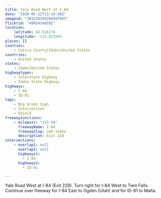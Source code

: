 ```yaml
---
title: Yale Road West at I-84
date: "2020-05-22T13:19:30Z"
imageid: "303228594266607993"
flickrid: "49954346592"
location:
    latitude: 42.516174
    longitude: -113.421565
places: []
counties:
    - Cassia County|Idaho|United States
countries:
    - United States
states:
    - Idaho|United States
highwaytypes:
    - Interstate Highway
    - Idaho State Highway
highways:
    - I-84
    - ID-81
tags:
    - Big Green Sign
    - Intersection
    - Shield
freewayJunctions:
    - milepost: "227.59"
      freewayName: I-84
      freewaySlug: i84-idaho
      description: Exit 228
intersections:
    - overlap1: null
      overlap2: null
      highways1:
        - I-84
      highways2:
        - ID-81

---
```

Yale Road West at I-84 (Exit 228).  Turn right for I-84 West to Twin Falls.  Continue over freeway for I-84 East to Ogden (Utah) and for ID-81 to Malta.